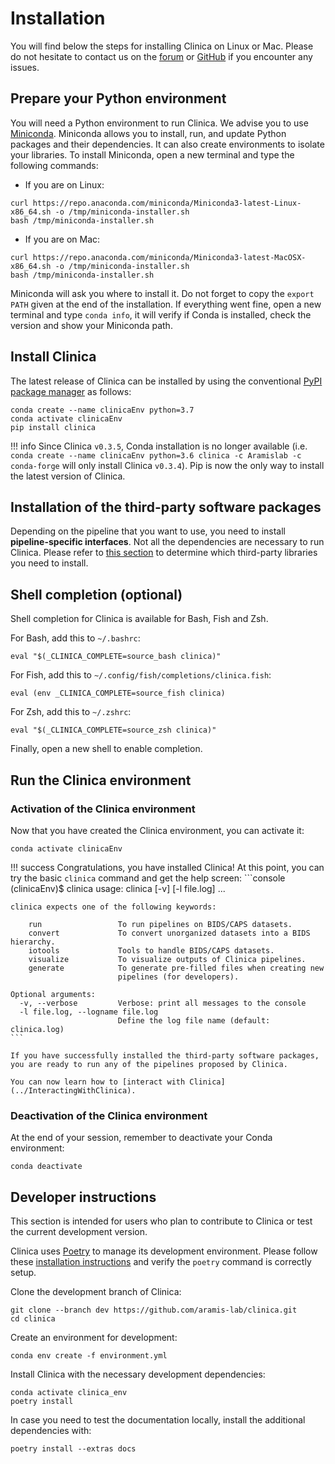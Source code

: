 <!-- markdownlint-disable MD046 -->
# Installation

You will find below the steps for installing Clinica on Linux or Mac.
Please do not hesitate to contact us on the
[forum](https://groups.google.com/forum/#!forum/clinica-user) or
[GitHub](https://github.com/aramis-lab/clinica/issues)
if you encounter any issues.

## Prepare your Python environment

You will need a Python environment to run Clinica.
We advise you to use [Miniconda](https://docs.conda.io/en/latest/miniconda.html).
Miniconda allows you to install, run, and update Python packages and their dependencies.
It can also create environments to isolate your libraries.
To install Miniconda, open a new terminal and type the following commands:

- If you are on Linux:

```{.sourceCode .bash}
curl https://repo.anaconda.com/miniconda/Miniconda3-latest-Linux-x86_64.sh -o /tmp/miniconda-installer.sh
bash /tmp/miniconda-installer.sh
```

- If you are on Mac:

```{.sourceCode .bash}
curl https://repo.anaconda.com/miniconda/Miniconda3-latest-MacOSX-x86_64.sh -o /tmp/miniconda-installer.sh
bash /tmp/miniconda-installer.sh
```

Miniconda will ask you where to install it.
Do not forget to copy the `export PATH` given at the end of the installation.
If everything went fine, open a new terminal and type `conda info`, it will verify if
Conda is installed, check the version and show your Miniconda path.

## Install Clinica

The latest release of Clinica can be installed by using the conventional
[PyPI package manager](https://pypi.org/project/clinica/) as follows:

```shell
conda create --name clinicaEnv python=3.7
conda activate clinicaEnv
pip install clinica
```

!!! info
    Since Clinica `v0.3.5`, Conda installation is no longer available (i.e.
    `conda create --name clinicaEnv python=3.6 clinica -c Aramislab -c conda-forge`
    will only install Clinica `v0.3.4`).
    Pip is now the only way to install the latest version of Clinica.

## Installation of the third-party software packages

Depending on the pipeline that you want to use, you need to install
**pipeline-specific interfaces**.
Not all the dependencies are necessary to run Clinica.
Please refer to [this section](../Third-party) to determine which third-party
libraries you need to install.

## Shell completion (optional)

Shell completion for Clinica is available for Bash, Fish and Zsh.

For Bash, add this to `~/.bashrc`:

```shell
eval "$(_CLINICA_COMPLETE=source_bash clinica)"
```

For Fish, add this to `~/.config/fish/completions/clinica.fish`:

```shell
eval (env _CLINICA_COMPLETE=source_fish clinica)
```

For Zsh, add this to `~/.zshrc`:

```shell
eval "$(_CLINICA_COMPLETE=source_zsh clinica)"
```

Finally, open a new shell to enable completion.

## Run the Clinica environment

### Activation of the Clinica environment

Now that you have created the Clinica environment, you can activate it:

```{.sourceCode .bash}
conda activate clinicaEnv
```

!!! success
    Congratulations, you have installed Clinica! At this point, you can try the
    basic `clinica` command and get the help screen:
    ```console
    (clinicaEnv)$ clinica
    usage: clinica [-v] [-l file.log]  ...

    clinica expects one of the following keywords:

        run                 To run pipelines on BIDS/CAPS datasets.
        convert             To convert unorganized datasets into a BIDS hierarchy.
        iotools             Tools to handle BIDS/CAPS datasets.
        visualize           To visualize outputs of Clinica pipelines.
        generate            To generate pre-filled files when creating new
                            pipelines (for developers).

    Optional arguments:
      -v, --verbose         Verbose: print all messages to the console
      -l file.log, --logname file.log
                            Define the log file name (default: clinica.log)
    ```

    If you have successfully installed the third-party software packages,
    you are ready to run any of the pipelines proposed by Clinica.

    You can now learn how to [interact with Clinica](../InteractingWithClinica).

### Deactivation of the Clinica environment

At the end of your session, remember to deactivate your Conda environment:

```{.sourceCode .bash}
conda deactivate
```

## Developer instructions

This section is intended for users who plan to contribute to Clinica or test the current development version.

Clinica uses [Poetry](https://python-poetry.org) to manage its development environment. Please follow
these [installation instructions](https://python-poetry.org/docs/#installation) and verify the `poetry` command is
correctly setup.

Clone the development branch of Clinica:

```shell
git clone --branch dev https://github.com/aramis-lab/clinica.git
cd clinica
```

Create an environment for development:

```shell
conda env create -f environment.yml
```

Install Clinica with the necessary development dependencies:

```shell
conda activate clinica_env
poetry install
```

In case you need to test the documentation locally, install the additional dependencies with:

```shell
poetry install --extras docs
```
